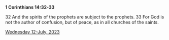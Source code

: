 **1 Corinthians 14:32-33**

32 And the spirits of the prophets are subject to the prophets. 33 For God is not the author of confusion, but of peace, as in all churches of the saints.

[Wednesday 12-July, 2023](https://t.me/s/daily_scripture)
